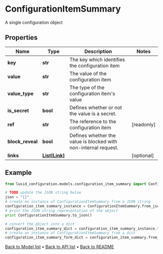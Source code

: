 # ConfigurationItemSummary

A single configuration object

## Properties
Name | Type | Description | Notes
------------ | ------------- | ------------- | -------------
**key** | **str** | The key which identifies the configuration item | 
**value** | **str** | The value of the configuration item | 
**value_type** | **str** | The type of the configuration item&#39;s value | 
**is_secret** | **bool** | Defines whether or not the value is a secret. | 
**ref** | **str** | The reference to the configuration item | [readonly] 
**block_reveal** | **bool** | Defines whether the value is blocked with non-internal request. | 
**links** | [**List[Link]**](Link.md) |  | [optional] 

## Example

```python
from lusid_configuration.models.configuration_item_summary import ConfigurationItemSummary

# TODO update the JSON string below
json = "{}"
# create an instance of ConfigurationItemSummary from a JSON string
configuration_item_summary_instance = ConfigurationItemSummary.from_json(json)
# print the JSON string representation of the object
print ConfigurationItemSummary.to_json()

# convert the object into a dict
configuration_item_summary_dict = configuration_item_summary_instance.to_dict()
# create an instance of ConfigurationItemSummary from a dict
configuration_item_summary_form_dict = configuration_item_summary.from_dict(configuration_item_summary_dict)
```
[Back to Model list](../README.md#documentation-for-models) &#8226; [Back to API list](../README.md#documentation-for-api-endpoints) &#8226; [Back to README](../README.md)


